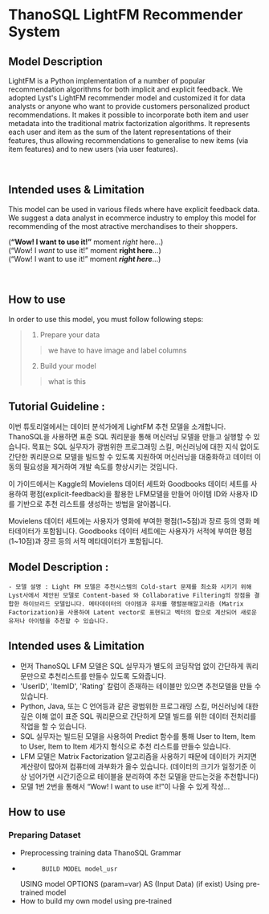 # ThanoSQL LightFM Recommender System

## Model Description
LightFM is a Python implementation of a number of popular recommendation algorithms for both implicit and explicit feedback. We adopted Lyst's LightFM recommender model and customized it for data analysts or anyone who want to provide customers personalized product recommendations.
It makes it possible to incorporate both item and user metadata into the traditional matrix factorization algorithms. It represents each user and item as the sum of the latent representations of their features, thus allowing recommendations to generalise to new items (via item features) and to new users (via user features).

<br>

## Intended uses & Limitation
This model can be used in various fileds where have explicit feedback data. We suggest a data analyst in ecommerce industry to employ this model for recommending of the most atractive merchandises to their shoppers.

    

(__“Wow! I want to use it!”__ moment _right_ here…) <br>
(“Wow! I *want* to use it!” moment **right here**…) <br>
(“Wow! I want to use it!” moment ***right here***…)

<br>



## How to use
In order to use this model, you must follow following steps:
> 1. Prepare your data
>> we have to have image and label columns
>2. Build your model
>>    what is this





## Tutorial Guideline : 
이번 튜토리얼에서는 데이터 분석가에게 LightFM 추천 모델을 소개합니다. ThanoSQL을 사용하면 표준 SQL 쿼리문을 통해 머신러닝 모델을 만들고 실행할 수 있습니다. 목표는 SQL 실무자가 광범위한 프로그래밍 스킬, 머신러닝에 대한 지식 없이도 간단한 쿼리문으로 모델을 빌드할 수 있도록 지원하여 머신러닝을 대중화하고 데이터 이동의 필요성을 제거하여 개발 속도를 향상시키는 것입니다.

이 가이드에서는 Kaggle의 Movielens 데이터 세트와 Goodbooks 데이터 세트를 사용하여 평점(explicit-feedback)을 활용한 LFM모델을 만들어 아이템 ID와 사용자 ID를 기반으로 추천 리스트를 생성하는 방법을 알아봅니다. 

Movielens 데이터 세트에는 사용자가 영화에 부여한 평점(1~5점)과 장르 등의 영화 메타데이터가 포함됩니다. 
Goodbooks 데이터 세트에는 사용자가 서적에 부여한 평점(1~10점)과 장르 등의 서적 메타데이터가 포함됩니다.


## Model Description :
	- 모델 설명 : Light FM 모델은 추천시스템의 Cold-start 문제를 최소화 시키기 위해 Lyst사에서 제안된 모델로 Content-based 와 Collaborative Filtering의 장점을 결합한 하이브리드 모델입니다. 메타데이터의 아이템과 유저를 행렬분해알고리즘 (Matrix Factorization)을 사용하여 Latent vector로 표현되고 벡터의 합으로 계산되어 새로운 유저나 아이템을 추천할 수 있습니다. 


## Intended uses & Limitation
- 먼저 ThanoSQL LFM 모델은 SQL 실무자가 별도의 코딩작업 없이 간단하게 쿼리문만으로 추천리스트를 만들수 있도록 도와줍니다. 
- 'UserID', 'ItemID', 'Rating' 칼럼이 존재하는 테이블만 있으면 추천모델을 만들 수 있습니다.
- Python, Java, 또는 C 언어등과 같은 광범위한 프로그래밍 스킬, 머신러닝에 대한 깊은 이해 없이 표준 SQL 쿼리문으로 간단하게 모델 빌드를 위한 데이터 전처리를 작업을 할 수 있습니다.
- SQL 실무자는 빌드된 모델을 사용하여 Predict 함수를 통해 User to Item, Item to User, Item to Item 세가지 형식으로 추천 리스트를 만들수 있습니다.
- LFM 모델은 Matrix Factorization 알고리즘을 사용하기 때문에 데이터가 커지면 계산량이 많아져 컴퓨터에 과부화가 올수 있습니다. (데이터의 크기가 일정기준 이상 넘어가면 시간기준으로 테이블을 분리하여 추천 모델을 만드는것을 추천합니다)
- 모델
     1번 2번을 통해서 “Wow! I want to use it!”이 나올 수 있게 작성…

## How to use

### Preparing Dataset
- Preprocessing training data
ThanoSQL Grammar
-           BUILD MODEL model_usr
 	USING model
     	OPTIONS (param=var) AS (Input Data)
(if exist) Using pre-trained model
- How to build my own model using pre-trained

